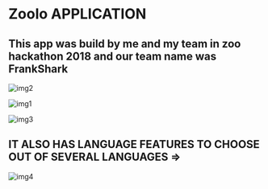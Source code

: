 # Zoolo APPLICATION 

## This app was build by me and my team in zoo hackathon 2018 and our team name was FrankShark

![img2](https://github.com/Ishaan28malik/zoolo/blob/master/IMG-20180926-WA0004.jpg)

![img1](https://github.com/Ishaan28malik/zoolo/blob/master/IMG-20180926-WA0002.jpg)

![img3](https://github.com/Ishaan28malik/zoolo/blob/master/IMG-20180926-WA0006.jpg)

## IT ALSO HAS LANGUAGE FEATURES TO CHOOSE OUT OF SEVERAL LANGUAGES =>

![img4](https://github.com/Ishaan28malik/zoolo/blob/master/IMG-20180926-WA0009.jpg)
